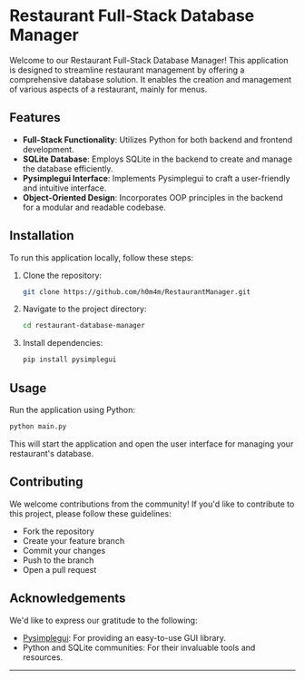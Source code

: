 # Restaurant Full-Stack Database Manager

Welcome to our Restaurant Full-Stack Database Manager! This application is designed to streamline restaurant management by offering a comprehensive database solution. It enables the creation and management of various aspects of a restaurant, mainly for menus.

## Features

- **Full-Stack Functionality**: Utilizes Python for both backend and frontend development.
- **SQLite Database**: Employs SQLite in the backend to create and manage the database efficiently.
- **Pysimplegui Interface**: Implements Pysimplegui to craft a user-friendly and intuitive interface.
- **Object-Oriented Design**: Incorporates OOP principles in the backend for a modular and readable codebase.

## Installation

To run this application locally, follow these steps:

1. Clone the repository:

   ```bash
   git clone https://github.com/h0m4m/RestaurantManager.git
   ```

2. Navigate to the project directory:

   ```bash
   cd restaurant-database-manager
   ```

3. Install dependencies:

   ```bash
   pip install pysimplegui
   ```

## Usage

Run the application using Python:

```bash
python main.py
```

This will start the application and open the user interface for managing your restaurant's database.

## Contributing

We welcome contributions from the community! If you'd like to contribute to this project, please follow these guidelines:

- Fork the repository
- Create your feature branch 
- Commit your changes 
- Push to the branch 
- Open a pull request



## Acknowledgements

We'd like to express our gratitude to the following:

- [Pysimplegui](https://pypi.org/project/PySimpleGUI/): For providing an easy-to-use GUI library.
- Python and SQLite communities: For their invaluable tools and resources.

---

